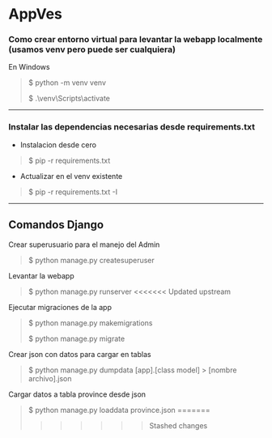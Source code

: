 # AppVes

### Como crear entorno virtual para levantar la webapp localmente (usamos venv pero puede ser cualquiera)

En Windows

> $ python -m venv venv
>
> $ .\venv\Scripts\activate

---

### Instalar las dependencias necesarias desde requirements.txt

- Instalacion desde cero

> $ pip -r requirements.txt

- Actualizar en el venv existente

> $ pip -r requirements.txt -I

---

## Comandos Django

Crear superusuario para el manejo del Admin

> $ python manage.py createsuperuser

Levantar la webapp

> $ python manage.py runserver
<<<<<<< Updated upstream

Ejecutar migraciones de la app

> $ python manage.py makemigrations
>
> $ python manage.py migrate

Crear json con datos para cargar en tablas

> $ python manage.py dumpdata [app].[class model] > [nombre archivo].json

Cargar datos a tabla province desde json

> $ python manage.py loaddata province.json
=======
>>>>>>> Stashed changes
